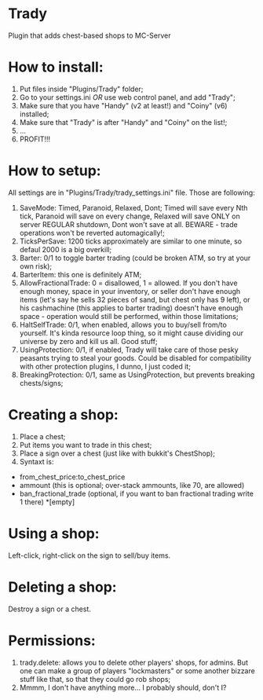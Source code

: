 Trady
=====
Plugin that adds chest-based shops to MC-Server


How to install:
=====
1. Put files inside "Plugins/Trady" folder;
2. Go to your settings.ini _OR_ use web control panel, and add "Trady";
3. Make sure that you have "Handy" (v2 at least!) and "Coiny" (v6) installed;
4. Make sure that "Trady" is after "Handy" and "Coiny" on the list!;
5. ...
6. PROFIT!!!


How to setup:
=====
All settings are in "Plugins/Trady/trady_settings.ini" file. Those are following:
1. SaveMode: Timed, Paranoid, Relaxed, Dont; Timed will save every Nth tick, Paranoid will save on every change, Relaxed will save ONLY on server REGULAR shutdown, Dont won't save at all. BEWARE - trade operations won't be reverted automagically!;
2. TicksPerSave: 1200 ticks approximately are similar to one minute, so defaul 2000 is a big overkill;
3. Barter: 0/1 to toggle barter trading (could be broken ATM, so try at your own risk);
4. BarterItem: this one is definitely ATM;
5. AllowFractionalTrade: 0 = disallowed, 1 = allowed. If you don't have enough money, space in your inventory, or seller don't have enough items (let's say he sells 32 pieces of sand, but chest only has 9 left), or his cashmachine (this applies to barter trading) doesn't have enough space - operation would still be performed, within those limitations;
6. HaltSelfTrade: 0/1, when enabled, allows you to buy/sell from/to yourself. It's kinda resource loop thing, so it might cause dividing our universe by zero and kill us all. Good stuff;
7. UsingProtection: 0/1, if enabled, Trady will take care of those pesky peasants trying to steal your goods. Could be disabled for compatibility with other protection plugins, I dunno, I just coded it;
8. BreakingProtection: 0/1, same as UsingProtection, but prevents breaking chests/signs;


Creating a shop:
=====
1. Place a chest;
2. Put items you want to trade in this chest;
3. Place a sign over a chest (just like with bukkit's ChestShop);
4. Syntaxt is:
  * from_chest_price:to_chest_price
  * ammount (this is optional; over-stack ammounts, like 70, are allowed)
  * ban_fractional_trade (optional, if you want to ban fractional trading write 1 there)
  *[empty]


Using a shop:
=====
Left-click, right-click on the sign to sell/buy items.

Deleting a shop:
=====
Destroy a sign or a chest.

Permissions:
=====
1. trady.delete: allows you to delete other players' shops, for admins. But one can make a group of players "lockmasters" or some another bizzare stuff like that, so that they could go rob shops;
2. Mmmm, I don't have anything more... I probably should, don't I?